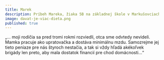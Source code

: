 ```yaml
---
title: Marek
description: Príbeh Mareka, žiaka 5B na základnej škole v Markušovciach.
image: davat-je-viac-dieta.png
published: true
---
```

„... moji rodičia sa pred tromi rokmi rozviedli, otca sme odvtedy nevideli. Mamka pracuje ako upratovačka a dostáva minimálnu mzdu. Samozrejme jej tieto peniaze pre nás štyroch nestačia, a tak si vždy hľadá akékoľvek brigády len preto, aby mala dostatok financií pre chod domácnosti...“

